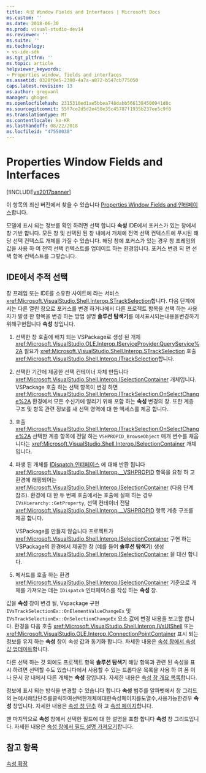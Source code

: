 ```yaml
---
title: 속성 Window Fields and Interfaces | Microsoft Docs
ms.custom: ''
ms.date: 2018-06-30
ms.prod: visual-studio-dev14
ms.reviewer: ''
ms.suite: ''
ms.technology:
- vs-ide-sdk
ms.tgt_pltfrm: ''
ms.topic: article
helpviewer_keywords:
- Properties window, fields and interfaces
ms.assetid: 0328f0e5-2380-4a7a-a872-b547cb775050
caps.latest.revision: 13
ms.author: gregvanl
manager: ghogen
ms.openlocfilehash: 2315310ed1ae5bbea748dabb5661384500941d0c
ms.sourcegitcommit: 55f7ce2d5d2e458e35c45787f1935b237ee5c9f8
ms.translationtype: MT
ms.contentlocale: ko-KR
ms.lasthandoff: 08/22/2018
ms.locfileid: "47550030"
---
```

# <a name="properties-window-fields-and-interfaces"></a>Properties Window Fields and Interfaces
[!INCLUDE[vs2017banner](../../includes/vs2017banner.md)]

이 항목의 최신 버전에서 찾을 수 있습니다 [Properties Window Fields and 인터페이스](https://docs.microsoft.com/visualstudio/extensibility/internals/properties-window-fields-and-interfaces)합니다.  
  
모델에 표시 되는 정보를 확인 하려면 선택 합니다 **속성** IDE에서 포커스가 있는 창에서 창 기반 합니다. 모든 창 및 선택된 된 창 내에서 개체에 전역 선택 컨텍스트에 푸시된 해당 선택 컨텍스트 개체를 가질 수 있습니다. 해당 창에 포커스가 있는 경우 창 프레임의 값을 사용 하 여 전역 선택 컨텍스트를 업데이트 하는 환경입니다. 포커스 변경 되 면 선택 항목 컨텍스트를 그렇습니다.  
  
## <a name="tracking-selection-in-the-ide"></a>IDE에서 추적 선택  
 창 프레임 또는 IDE를 소유한 사이트에 라는 서비스 <xref:Microsoft.VisualStudio.Shell.Interop.STrackSelection>합니다. 다음 단계에서는 다른 열린 창으로 포커스를 변경 하거나에서 다른 프로젝트 항목을 선택 하는 사용자가 발생 한 항목을 변경 하는 방법 설명 **솔루션 탐색기**를 에서표시되는내용을변경하기위해구현됩니다 **속성** 창입니다.  
  
1.  선택한 창 호출에 배치 되는 VSPackage로 생성 된 개체 <xref:Microsoft.VisualStudio.OLE.Interop.IServiceProvider.QueryService%2A> 필요가 <xref:Microsoft.VisualStudio.Shell.Interop.STrackSelection> 호출 <xref:Microsoft.VisualStudio.Shell.Interop.ITrackSelection>합니다.  
  
2.  선택한 기간에 제공한 선택 컨테이너 자체 만듭니다 <xref:Microsoft.VisualStudio.Shell.Interop.ISelectionContainer> 개체입니다. VSPackage 호출 하는 선택 항목이 변경 하면 <xref:Microsoft.VisualStudio.Shell.Interop.ITrackSelection.OnSelectChange%2A> 환경에서 모든 수신기에 알리기 위해 포함 하는 **속성** 변경의 창. 또한 계층 구조 및 항목 관련 정보를 새 선택 영역에 대 한 액세스를 제공 합니다.  
  
3.  호출 <xref:Microsoft.VisualStudio.Shell.Interop.ITrackSelection.OnSelectChange%2A> 선택한 계층 항목에 전달 하는 `VSHPROPID_BrowseObject` 매개 변수를 채웁니다는 <xref:Microsoft.VisualStudio.Shell.Interop.ISelectionContainer> 개체입니다.  
  
4.  파생 된 개체를 [IDispatch 인터페이스](http://msdn.microsoft.com/en-us/ebbff4bc-36b2-4861-9efa-ffa45e013eb5) 에 대해 반환 됩니다 <xref:Microsoft.VisualStudio.Shell.Interop.__VSHPROPID> 항목을 요청 하 고 환경에 래핑되어는 <xref:Microsoft.VisualStudio.Shell.Interop.ISelectionContainer> (다음 단계 참조). 환경에 대 한 두 번째 호출에서는 호출에 실패 하는 경우 `IVsHierarchy::GetProperty`, 선택 컨테이너 전달 <xref:Microsoft.VisualStudio.Shell.Interop.__VSHPROPID> 항목 계층 구조를 제공 합니다.  
  
     VSPackage를 만들지 않습니다 프로젝트가 <xref:Microsoft.VisualStudio.Shell.Interop.ISelectionContainer> 구현 하는 VSPackage의 환경에서 제공한 창 (예를 들어 **솔루션 탐색기**) 생성 <xref:Microsoft.VisualStudio.Shell.Interop.ISelectionContainer> 을 대신 합니다.  
  
5.  메서드를 호출 하는 환경 <xref:Microsoft.VisualStudio.Shell.Interop.ISelectionContainer> 기준으로 개체를 가져오는 데는 `IDispatch` 인터페이스를 작성 하는 **속성** 창.  
  
 값을 **속성** 창이 변경 될, Vspackage 구현 `IVsTrackSelectionEx::OnElementValueChangeEx` 및 `IVsTrackSelectionEx::OnSelectionChangeEx` 요소 값에 변경 내용을 보고할 합니다. 환경을 다음 호출 <xref:Microsoft.VisualStudio.Shell.Interop.IVsUIShell> 또는 <xref:Microsoft.VisualStudio.OLE.Interop.IConnectionPointContainer> 표시 되는 정보를 유지 하는 **속성** 창이 속성 값과 동기화 합니다. 자세한 내용은 [속성 창에서 속성 값 업데이트](../../misc/updating-property-values-in-the-properties-window.md)합니다.  
  
 다른 선택 하는 것 외에도 프로젝트 항목 **솔루션 탐색기** 해당 항목과 관련 된 속성을 표시 하려면 선택할 수도 있습니다에서 사용할 수 있는 드롭다운 목록을 사용 하 여 폼 이나 문서 창 내에서 다른 개체는 **속성** 창입니다. 자세한 내용은 [속성 창 개요 목록](../../extensibility/internals/properties-window-object-list.md)합니다.  
  
 정보에 표시 되는 방식을 변경할 수 있습니다 합니다 **속성** 범주를 알파벳에서 창 그리드의 는에서해당단추를클릭하여선택한개체에대한속성페이지를도열수,사용가능한경우 **속성** 창입니다. 자세한 내용은 [속성 창 단추](../../extensibility/internals/properties-window-buttons.md) 하 고 [속성 페이지](../../extensibility/internals/property-pages.md)합니다.  
  
 맨 마지막으로 **속성** 창에서 선택한 필드에 대 한 설명을 포함 합니다 **속성** 창 그리드입니다. 자세한 내용은 [속성 창에서 필드 설명 가져오기](../../misc/getting-field-descriptions-from-the-properties-window.md)합니다.  
  
## <a name="see-also"></a>참고 항목  
 [속성 확장](../../extensibility/internals/extending-properties.md)

